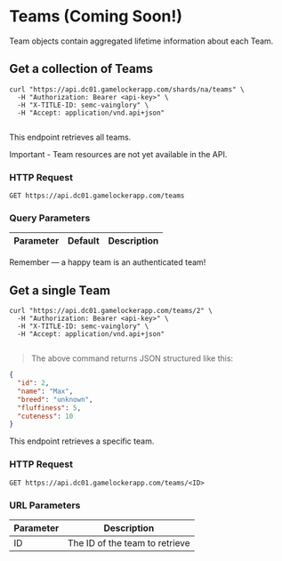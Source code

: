 # Teams (Coming Soon!)

Team objects contain aggregated lifetime information about each Team.

## Get a collection of Teams

```shell
curl "https://api.dc01.gamelockerapp.com/shards/na/teams" \
  -H "Authorization: Bearer <api-key>" \
  -H "X-TITLE-ID: semc-vainglory" \
  -H "Accept: application/vnd.api+json"
```

```python
```


This endpoint retrieves all teams.

<aside class="warning">
Important - Team resources are not yet available in the API.
</aside>

### HTTP Request

`GET https://api.dc01.gamelockerapp.com/teams`

### Query Parameters

Parameter | Default | Description
--------- | ------- | -----------

<aside class="success">
Remember — a happy team is an authenticated team!
</aside>

## Get a single Team

```shell
curl "https://api.dc01.gamelockerapp.com/teams/2" \
  -H "Authorization: Bearer <api-key>" \
  -H "X-TITLE-ID: semc-vainglory" \
  -H "Accept: application/vnd.api+json"
```

```python
```

> The above command returns JSON structured like this:

```json
{
  "id": 2,
  "name": "Max",
  "breed": "unknown",
  "fluffiness": 5,
  "cuteness": 10
}
```

This endpoint retrieves a specific team.

### HTTP Request

`GET https://api.dc01.gamelockerapp.com/teams/<ID>`

### URL Parameters

Parameter | Description
--------- | -----------
ID | The ID of the team to retrieve
